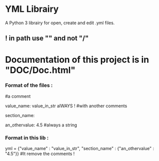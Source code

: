 # YML Librairy
A Python 3 librairy for open, create and edit .yml files.
## ! in path use "\" and not "/"

# Documentation of this project is in "DOC/Doc.html"
### Format of the files :
\#a comment

value_name: value_in_str alWAYS ! \#with another comments

section_name:

  an_othervalue: 4.5 \#always a string

### Format in this lib :
yml = {"value_name" : "value_in_str", "section_name" : {"an_othervalue" : "4.5"}}   \#It remove the comments !